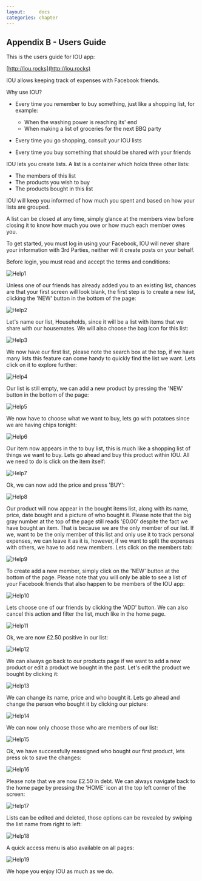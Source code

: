 ```yaml
---
layout:     docs
categories: chapter
---
```


## Appendix B - Users Guide

This is the users guide for IOU app:

[http://iou.rocks](http://iou.rocks)

IOU allows keeping track of expenses with Facebook friends.

Why use IOU?

- Every time you remember to buy something, just like a shopping list, for example:
  - When the washing power is reaching its' end
  - When making a list of groceries for the next BBQ party

- Every time you go shopping, consult your IOU lists

- Every time you buy something that should be shared with your friends

IOU lets you create lists. A list is a container which holds three other lists:

- The members of this list
- The products you wish to buy
- The products bought in this list

IOU will keep you informed of how much you spent and based on how your lists are grouped.

A list can be closed at any time, simply glance at the members view before closing it to know how much you owe or how much each member owes you.

To get started, you must log in using your Facebook, IOU will never share your information with 3rd Parties, neither will it create posts on your behalf.

Before login, you must read and accept the terms and conditions:

![Help1](../img/screen_1.png)

Unless one of our friends has already added you to an existing list, chances are that your first screen will look blank, the first step is to create a new list, clicking the 'NEW' button in the bottom of the page:

![Help2](../img/screen_2.png)

Let's name our list, Households, since it will be a list with items that we share with our housemates. We will also choose the bag icon for this list:

![Help3](../img/screen_3.png)

We now have our first list, please note the search box at the top, if we have many lists this feature can come handy to quickly find the list we want. Lets click on it to explore further:

![Help4](../img/screen_4.png)

Our list is still empty, we can add a new product by pressing the 'NEW' button in the bottom of the page:

![Help5](../img/screen_5.png)

We now have to choose what we want to buy, lets go with potatoes since we are having chips tonight:

![Help6](../img/screen_6.png)

Our item now appears in the to buy list, this is much like a shopping list of things we want to buy. Lets go ahead and buy this product within IOU. All we need to do is click on the item itself:

![Help7](../img/screen_7.png)

Ok, we can now add the price and press 'BUY':

![Help8](../img/screen_8.png)

Our product will now appear in the bought items list, along with its name, price, date bought and a picture of who bought it. Please note that the big gray number at the top of the page still reads '£0.00' despite the fact we have bought an item. That is because we are the only member of our list. If we, want to be the only member of this list and only use it to track personal expenses, we can leave it as it is, however, if we want to split the expenses with others, we have to add new members. Lets click on the members tab:

![Help9](../img/screen_9.png)

To create add a new member, simply click on the 'NEW' button at the bottom of the page. Please note that you will only be able to see a list of your Facebook friends that also happen to be members of the IOU app:

![Help10](../img/screen_10.png)

Lets choose one of our friends by clicking the 'ADD' button. We can also cancel this action and filter the list, much like in the home page.

![Help11](../img/screen_11.png)

Ok, we are now £2.50 positive in our list:

![Help12](../img/screen_12.png)

We can always go back to our products page if we want to add a new product or edit a product we bought in the past. Let's edit the product we bought by clicking it:

![Help13](../img/screen_13.png)

We can change its name, price and who bought it. Lets go ahead and change the person who bought it by clicking our picture:

![Help14](../img/screen_14.png)

We can now only choose those who are members of our list:

![Help15](../img/screen_15.png)

Ok, we have successfully reassigned who bought our first product, lets press ok to save the changes:

![Help16](../img/screen_16.png)

Please note that we are now £2.50 in debt. We can always navigate back to the home page by pressing the 'HOME' icon at the top left corner of the screen:

![Help17](../img/screen_17.png)

Lists can be edited and deleted, those options can be revealed by swiping the list name from right to left:

![Help18](../img/screen_18.png)

A quick access menu is also available on all pages:

![Help19](../img/screen_19.png)

We hope you enjoy IOU as much as we do.
